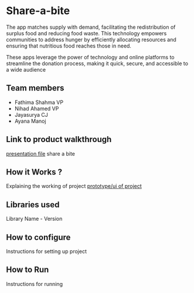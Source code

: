 # Share-a-bite
The app matches supply with demand, facilitating the redistribution of surplus food and reducing food waste. This technology empowers communities to address hunger by efficiently allocating resources and ensuring that nutritious food reaches those in need.​

These apps leverage the power of technology and online platforms to streamline the donation process, making it quick, secure, and accessible to a wide audience​

## Team members
- Fathima Shahma VP
- Nihad Ahamed VP
- Jayasurya CJ
- Ayana Manoj
## Link to product walkthrough
[presentation file](./shareabite.pptx)
share a bite

## How it Works ?
Explaining the working of project
[prototype/ui of project](./https://rb.gy/0mj02i)


## Libraries used
Library Name - Version

## How to configure
Instructions for setting up project

## How to Run
Instructions for running